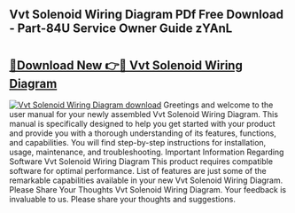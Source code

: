 ## Vvt Solenoid Wiring Diagram PDf Free Download - Part-84U Service Owner Guide zYAnL

# <h2><a href="http://dfmi6u.blite.top/?on=Vvt+Solenoid+Wiring+Diagram">🔗Download New 👉🔴 Vvt Solenoid Wiring Diagram</a></h2>

[![Vvt Solenoid Wiring Diagram download](https://i.imgur.com/lujVjoI.png)](http://dfmi6u.blite.top/?on=Vvt+Solenoid+Wiring+Diagram)
Greetings and welcome to the user manual for your newly assembled Vvt Solenoid Wiring Diagram. This manual is specifically designed to help you get started with your product and provide you with a thorough understanding of its features, functions, and capabilities. You will find step-by-step instructions for installation, usage, maintenance, and troubleshooting. Important Information Regarding Software Vvt Solenoid Wiring Diagram This product requires compatible software for optimal performance. List of features are just some of the remarkable capabilities available in your new Vvt Solenoid Wiring Diagram. Please Share Your Thoughts Vvt Solenoid Wiring Diagram. Your feedback is invaluable to us. Please share your thoughts and suggestions.
